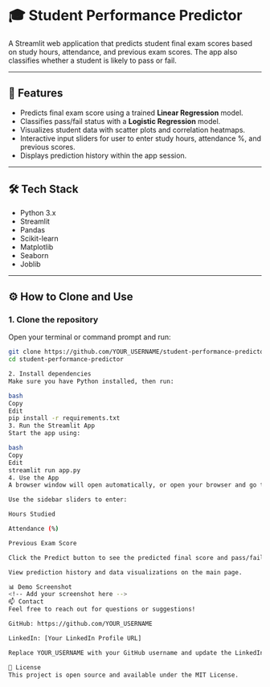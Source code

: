 # 🎓 Student Performance Predictor

A Streamlit web application that predicts student final exam scores based on study hours, attendance, and previous exam scores. The app also classifies whether a student is likely to pass or fail.

---

## 🚀 Features

- Predicts final exam score using a trained **Linear Regression** model.
- Classifies pass/fail status with a **Logistic Regression** model.
- Visualizes student data with scatter plots and correlation heatmaps.
- Interactive input sliders for user to enter study hours, attendance %, and previous scores.
- Displays prediction history within the app session.

---

## 🛠️ Tech Stack

- Python 3.x  
- Streamlit  
- Pandas  
- Scikit-learn  
- Matplotlib  
- Seaborn  
- Joblib  

---

## ⚙️ How to Clone and Use

### 1. Clone the repository

Open your terminal or command prompt and run:

```bash
git clone https://github.com/YOUR_USERNAME/student-performance-predictor.git
cd student-performance-predictor

2. Install dependencies
Make sure you have Python installed, then run:

bash
Copy
Edit
pip install -r requirements.txt
3. Run the Streamlit App
Start the app using:

bash
Copy
Edit
streamlit run app.py
4. Use the App
A browser window will open automatically, or open your browser and go to: http://localhost:8501/.

Use the sidebar sliders to enter:

Hours Studied

Attendance (%)

Previous Exam Score

Click the Predict button to see the predicted final score and pass/fail status.

View prediction history and data visualizations on the main page.

📊 Demo Screenshot
<!-- Add your screenshot here -->
📫 Contact
Feel free to reach out for questions or suggestions!

GitHub: https://github.com/YOUR_USERNAME

LinkedIn: [Your LinkedIn Profile URL]

Replace YOUR_USERNAME with your GitHub username and update the LinkedIn URL accordingly.

🔖 License
This project is open source and available under the MIT License.

